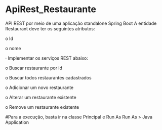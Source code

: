 # ApiRest_Restaurante
API REST por meio de uma aplicação standalone Spring Boot
A entidade Restaurant deve ter os seguintes atributos:

o   Id

o   nome

·         Implementar os serviços REST abaixo:

o   Buscar restaurante por id

o   Buscar todos restaurantes cadastrados

o   Adicionar um novo restaurante

o   Alterar um restaurante existente

o   Remove um restaurante existente

#Para  a execução, basta ir na classe Principal e Run As Run As > Java Application
